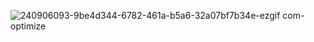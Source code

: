 ![240906093-9be4d344-6782-461a-b5a6-32a07bf7b34e-ezgif com-optimize](https://github.com/JhaAnurag/JhaAnurag/assets/64073452/bbcc34ba-91ad-4e04-883a-5e6073d7e419)
<!--
## Hi there 👋
**JhaAnurag/JhaAnurag** is a ✨ _special_ ✨ repository because its `README.md` (this file) appears on your GitHub profile.

Here are some ideas to get you started:

- 🔭 I’m currently working on ...
- 🌱 I’m currently learning ...
- 👯 I’m looking to collaborate on ...
- 🤔 I’m looking for help with ...
- 💬 Ask me about ...
- 📫 How to reach me: ...
- 😄 Pronouns: ...
- ⚡ Fun fact: ...
-->
